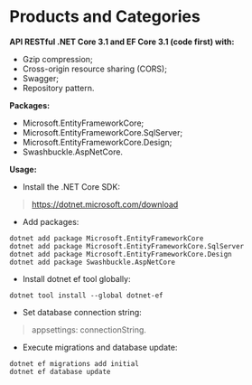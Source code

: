 # Products and Categories

**API RESTful .NET Core 3.1 and EF Core 3.1 (code first) with:**
- Gzip compression;
- Cross-origin resource sharing (CORS);
- Swagger;
- Repository pattern.

**Packages:**
- Microsoft.EntityFrameworkCore;
- Microsoft.EntityFrameworkCore.SqlServer;
- Microsoft.EntityFrameworkCore.Design;
- Swashbuckle.AspNetCore.

**Usage:**
- Install the .NET Core SDK:
> https://dotnet.microsoft.com/download
- Add packages:
```
dotnet add package Microsoft.EntityFrameworkCore
dotnet add package Microsoft.EntityFrameworkCore.SqlServer
dotnet add package Microsoft.EntityFrameworkCore.Design
dotnet add package Swashbuckle.AspNetCore
```
- Install dotnet ef tool globally:
```
dotnet tool install --global dotnet-ef
```
- Set database connection string: 
> appsettings: connectionString.
- Execute migrations and database update:
```
dotnet ef migrations add initial
dotnet ef database update
```
